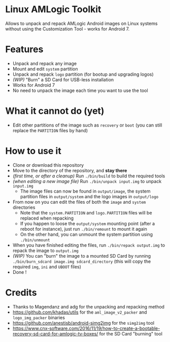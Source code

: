 # Linux AMLogic Toolkit

Allows to unpack and repack AMLogic Android images on Linux systems without using the Customization Tool - works for Android 7.

# Features
* Unpack and repack any image
* Mount and edit `system` partition
* Unpack and repack `logo` partition (for bootup and upgrading logos)
* *(WIP)* "Burn" a SD Card for USB-less installation
* Works for Android 7
* No need to unpack the image each time you want to use the tool

# What it cannot do (yet)
* Edit other partitions of the image such as `recovery` or `boot` (you can still replace the `PARTITION` files by hand)

# How to use it
* Clone or download this repository
* Move to the directory of the repository, and **stay there**
* *(first time, or after a cleanup)* Run `./bin/build` to build the required tools
* *(when editing a new image file)* Run `./bin/unpack input.img` to unpack `input.img`
    * The image files can now be found in `output/image`, the system partition files in `output/system` and the logo images in `output/logo`
* From now on you can edit the files of both the `image` and `system` directories
    * Note that the `system.PARTITION` and `logo.PARTITION` files will be replaced when repacking
    * If you happen to loose the `output/system` mounting point (after a reboot for instance), just run `./bin/remount` to mount it again
    * On the other hand, you can unmount the system partition using `./bin/unmount`
* When you have finished editing the files, run `./bin/repack output.img` to repack the image to `output.img`
* *(WIP)* You can "burn" the image to a mounted SD Card by running `./bin/burn_sdcard image.img sdcard_directory` (this will copy the required `img`, `ini` and `UBOOT` files) 
* Done !

# Credits

* Thanks to Magendanz and adg for the unpacking and repacking method
* https://github.com/khadas/utils for the `aml_image_v2_packer` and `logo_img_packer` binaries
* https://github.com/anestisb/android-simg2img for the `simg2img` tool
* https://www.cnx-software.com/2016/11/19/how-to-create-a-bootable-recovery-sd-card-for-amlogic-tv-boxes/ for the SD Card "burning" tool



